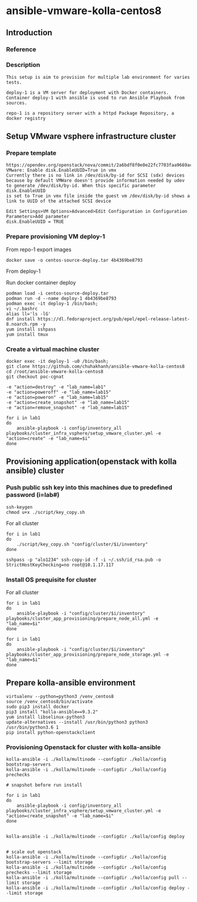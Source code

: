 # ansible-vmware-kolla-centos8

## Introduction

### Reference


### Description

    This setup is aim to provision for multiple lab environment for varies tests. 

    deploy-1 is a VM server for deployment with Docker containers. Container deploy-1 with ansible is used to run Ansible Playbook from sources.

    repo-1 is a repository server with a httpd Package Repository, a docker registry  

## Setup VMware vsphere infrastructure cluster

### Prepare template 

    https://opendev.org/openstack/nova/commit/2a6bdf8f0e0e22fc7703faa9669ace7380dc73c3
    VMware: Enable disk.EnableUUID=True in vmx
    Currently there is no link in /dev/disk/by-id for SCSI (sdx) devices because by default VMWare doesn't provide information needed by udev to generate /dev/disk/by-id. When this specific parameter disk.EnableUUID
    is set to True in vmx file inside the guest vm /dev/disk/by-id shows a link to UUID of the attached SCSI device

    Edit Settings>VM Options>Advanced>Edit Configuration in Configuration Parameters>Add parameter
    disk.EnableUUID = TRUE
          
### Prepare provisioning VM deploy-1

From repo-1 export images

    docker save -o centos-source-deploy.tar 4b4369be8793

From deploy-1 

Run docker container deploy

    podman load -i centos-source-deploy.tar
    podman run -d --name deploy-1 4b4369be8793
    podman exec -it deploy-1 /bin/bash; 
    vi ~/.bashrc 
    alias ll='ls -lG'
    dnf install https://dl.fedoraproject.org/pub/epel/epel-release-latest-8.noarch.rpm -y
    yum install sshpass
    yum install tmux

### Create a virtual machine cluster

    docker exec -it deploy-1 -u0 /bin/bash;
    git clone https://github.com/chuhakhanh/ansible-vmware-kolla-centos8
    cd /root/ansible-vmware-kolla-centos8
    git checkout poc-cgnat

    -e "action=destroy" -e "lab_name=lab1"
    -e "action=poweroff" -e "lab_name=lab15"
    -e "action=poweron" -e "lab_name=lab15"
    -e "action=create_snapshot" -e "lab_name=lab15"
    -e "action=remove_snapshot" -e "lab_name=lab15"

    for i in lab1 
    do
        ansible-playbook -i config/inventory_all playbooks/cluster_infra_vsphere/setup_vmware_cluster.yml -e "action=create" -e "lab_name=$i"
    done

## Provisioning application(openstack with kolla ansible) cluster

### Push public ssh key into this machines due to predefined password (i=lab#)
    
    ssh-keygen
    chmod u+x ./script/key_copy.sh
    
For all cluster 
    
    for i in lab1
    do
        ./script/key_copy.sh "config/cluster/$i/inventory"
    done
    
    sshpass -p "alo1234" ssh-copy-id -f -i ~/.ssh/id_rsa.pub -o StrictHostKeyChecking=no root@10.1.17.117
    
### Install OS prequisite for cluster

For all cluster 

    for i in lab1 
    do
        ansible-playbook -i "config/cluster/$i/inventory" playbooks/cluster_app_provisioning/prepare_node_all.yml -e "lab_name=$i"
    done

    for i in lab1 
    do
        ansible-playbook -i "config/cluster/$i/inventory" playbooks/cluster_app_provisioning/prepare_node_storage.yml -e "lab_name=$i"
    done

## Prepare kolla-ansible environment

    virtualenv --python=python3 /venv_centos8
    source /venv_centos8/bin/activate 
    sudo pip3 install docker
    pip3 install "kolla-ansible==9.3.2"
    yum install libselinux-python3
    update-alternatives --install /usr/bin/python3 python3 /usr/bin/python3.6 1
    pip install python-openstackclient

### Provisioning Openstack for cluster with kolla-ansible

    kolla-ansible -i ./kolla/multinode --configdir ./kolla/config bootstrap-servers
    kolla-ansible -i ./kolla/multinode --configdir ./kolla/config prechecks

    # snapshot before run install
  
    for i in lab1 
    do
        ansible-playbook -i config/inventory_all playbooks/cluster_infra_vsphere/setup_vmware_cluster.yml -e "action=create_snapshot" -e "lab_name=$i"
    done


    kolla-ansible -i ./kolla/multinode --configdir ./kolla/config deploy


    # scale out openstack
    kolla-ansible -i ./kolla/multinode --configdir ./kolla/config bootstrap-servers --limit storage
    kolla-ansible -i ./kolla/multinode --configdir ./kolla/config prechecks --limit storage
    kolla-ansible -i ./kolla/multinode --configdir ./kolla/config pull --limit storage
    kolla-ansible -i ./kolla/multinode --configdir ./kolla/config deploy --limit storage
